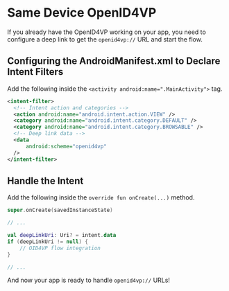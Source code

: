 # Same Device OpenID4VP

If you already have the OpenID4VP working on your app, you need to configure a deep link to get the `openid4vp://` URL and start the flow.

## Configuring the AndroidManifest.xml to Declare Intent Filters

Add the following inside the `<activity android:name=".MainActivity">` tag.

```xml
<intent-filter>
  <!-- Intent action and categories -->
  <action android:name="android.intent.action.VIEW" />
  <category android:name="android.intent.category.DEFAULT" />
  <category android:name="android.intent.category.BROWSABLE" />
  <!-- Deep link data -->
  <data
      android:scheme="openid4vp"
  />
</intent-filter>
```

## Handle the Intent

Add the following inside the `override fun onCreate(...)` method.

```kotlin
super.onCreate(savedInstanceState)

// ...

val deepLinkUri: Uri? = intent.data
if (deepLinkUri != null) {
    // OID4VP flow integration
}

// ...
```

And now your app is ready to handle `openid4vp://` URLs!
